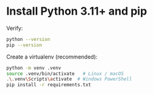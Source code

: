 # Install Python 3.11+ and pip

Verify:
```bash
python --version
pip --version
```

Create a virtualenv (recommended):
```bash
python -m venv .venv
source .venv/bin/activate   # Linux / macOS
.\.venv\Scripts\activate  # Windows PowerShell
pip install -r requirements.txt
```
